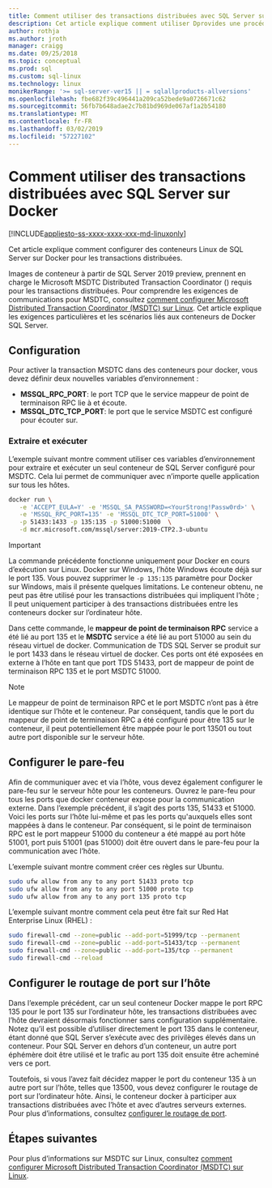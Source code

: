 ```yaml
---
title: Comment utiliser des transactions distribuées avec SQL Server sur Docker | Microsoft Docs
description: Cet article explique comment utiliser Dprovides une procédure pas à pas pour la configuration de MSDTC sur Linux.
author: rothja
ms.author: jroth
manager: craigg
ms.date: 09/25/2018
ms.topic: conceptual
ms.prod: sql
ms.custom: sql-linux
ms.technology: linux
monikerRange: '>= sql-server-ver15 || = sqlallproducts-allversions'
ms.openlocfilehash: fbe682f39c496441a209ca52bede9a0726671c62
ms.sourcegitcommit: 56fb7b648adae2c7b81bd969de067af1a2b54180
ms.translationtype: MT
ms.contentlocale: fr-FR
ms.lasthandoff: 03/02/2019
ms.locfileid: "57227102"
---
```

# <a name="how-to-use-distributed-transactions-with-sql-server-on-docker"></a>Comment utiliser des transactions distribuées avec SQL Server sur Docker

[!INCLUDE[appliesto-ss-xxxx-xxxx-xxx-md-linuxonly](../includes/appliesto-ss-xxxx-xxxx-xxx-md-linuxonly.md)]

Cet article explique comment configurer des conteneurs Linux de SQL Server sur Docker pour les transactions distribuées.

Images de conteneur à partir de SQL Server 2019 preview, prennent en charge le Microsoft MSDTC Distributed Transaction Coordinator () requis pour les transactions distribuées. Pour comprendre les exigences de communications pour MSDTC, consultez [comment configurer Microsoft Distributed Transaction Coordinator (MSDTC) sur Linux](sql-server-linux-configure-msdtc.md). Cet article explique les exigences particulières et les scénarios liés aux conteneurs de Docker SQL Server.

## <a name="configuration"></a>Configuration

Pour activer la transaction MSDTC dans des conteneurs pour docker, vous devez définir deux nouvelles variables d’environnement :

- **MSSQL_RPC_PORT**: le port TCP que le service mappeur de point de terminaison RPC lie à et écoute.  
- **MSSQL_DTC_TCP_PORT**: le port que le service MSDTC est configuré pour écouter sur.

### <a name="pull-and-run"></a>Extraire et exécuter

L’exemple suivant montre comment utiliser ces variables d’environnement pour extraire et exécuter un seul conteneur de SQL Server configuré pour MSDTC. Cela lui permet de communiquer avec n’importe quelle application sur tous les hôtes.

```bash
docker run \
   -e 'ACCEPT_EULA=Y' -e 'MSSQL_SA_PASSWORD=<YourStrong!Passw0rd>' \
   -e 'MSSQL_RPC_PORT=135' -e 'MSSQL_DTC_TCP_PORT=51000' \
   -p 51433:1433 -p 135:135 -p 51000:51000  \
   -d mcr.microsoft.com/mssql/server:2019-CTP2.3-ubuntu
```

> [!IMPORTANT]
> La commande précédente fonctionne uniquement pour Docker en cours d’exécution sur Linux. Docker sur Windows, l’hôte Windows écoute déjà sur le port 135. Vous pouvez supprimer le `-p 135:135` paramètre pour Docker sur Windows, mais il présente quelques limitations. Le conteneur obtenu, ne peut pas être utilisé pour les transactions distribuées qui impliquent l’hôte ; Il peut uniquement participer à des transactions distribuées entre les conteneurs docker sur l’ordinateur hôte.

Dans cette commande, le **mappeur de point de terminaison RPC** service a été lié au port 135 et le **MSDTC** service a été lié au port 51000 au sein du réseau virtuel de docker. Communication de TDS SQL Server se produit sur le port 1433 dans le réseau virtuel de docker. Ces ports ont été exposées en externe à l’hôte en tant que port TDS 51433, port de mappeur de point de terminaison RPC 135 et le port MSDTC 51000.

> [!NOTE]
> Le mappeur de point de terminaison RPC et le port MSDTC n’ont pas à être identique sur l’hôte et le conteneur. Par conséquent, tandis que le port du mappeur de point de terminaison RPC a été configuré pour être 135 sur le conteneur, il peut potentiellement être mappée pour le port 13501 ou tout autre port disponible sur le serveur hôte.

## <a name="configure-the-firewall"></a>Configurer le pare-feu

Afin de communiquer avec et via l’hôte, vous devez également configurer le pare-feu sur le serveur hôte pour les conteneurs. Ouvrez le pare-feu pour tous les ports que docker conteneur expose pour la communication externe. Dans l’exemple précédent, il s’agit des ports 135, 51433 et 51000. Voici les ports sur l’hôte lui-même et pas les ports qu'auxquels elles sont mappées à dans le conteneur. Par conséquent, si le point de terminaison RPC est le port mappeur 51000 du conteneur a été mappé au port hôte 51001, port puis 51001 (pas 51000) doit être ouvert dans le pare-feu pour la communication avec l’hôte.  

L’exemple suivant montre comment créer ces règles sur Ubuntu.

```bash
sudo ufw allow from any to any port 51433 proto tcp
sudo ufw allow from any to any port 51000 proto tcp
sudo ufw allow from any to any port 135 proto tcp
```

L’exemple suivant montre comment cela peut être fait sur Red Hat Enterprise Linux (RHEL) :

```bash
sudo firewall-cmd --zone=public --add-port=51999/tcp --permanent
sudo firewall-cmd --zone=public --add-port=51433/tcp --permanent
sudo firewall-cmd --zone=public --add-port=135/tcp --permanent
sudo firewall-cmd --reload
```

## <a name="configure-port-routing-on-the-host"></a>Configurer le routage de port sur l’hôte

Dans l’exemple précédent, car un seul conteneur Docker mappe le port RPC 135 pour le port 135 sur l’ordinateur hôte, les transactions distribuées avec l’hôte devraient désormais fonctionner sans configuration supplémentaire. Notez qu’il est possible d’utiliser directement le port 135 dans le conteneur, étant donné que SQL Server s’exécute avec des privilèges élevés dans un conteneur. Pour SQL Server en dehors d’un conteneur, un autre port éphémère doit être utilisé et le trafic au port 135 doit ensuite être acheminé vers ce port.

Toutefois, si vous l’avez fait décidez mapper le port du conteneur 135 à un autre port sur l’hôte, telles que 13500, vous devez configurer le routage de port sur l’ordinateur hôte. Ainsi, le conteneur docker à participer aux transactions distribuées avec l’hôte et avec d’autres serveurs externes. Pour plus d’informations, consultez [configurer le routage de port](sql-server-linux-configure-msdtc.md#configure-port-routing).

## <a name="next-steps"></a>Étapes suivantes

Pour plus d’informations sur MSDTC sur Linux, consultez [comment configurer Microsoft Distributed Transaction Coordinator (MSDTC) sur Linux](sql-server-linux-configure-msdtc.md).
